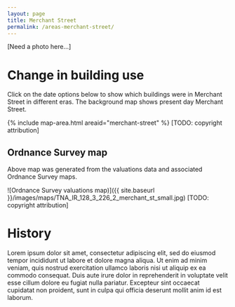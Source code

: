 ```yaml
---
layout: page
title: Merchant Street
permalink: /areas-merchant-street/
---
```


[Need a photo here...]

# Change in building use

Click on the date options below to show which buildings were in Merchant Street in different eras. The background map shows present day Merchant Street.

{% include map-area.html areaid="merchant-street" %}
[TODO: copyright attribution]

## Ordnance Survey map

Above map was generated from the valuations data and associated Ordnance Survey maps.

![Ordnance Survey valuations map)]({{ site.baseurl }}/images/maps/TNA_IR_128_3_226_2_merchant_st_small.jpg)
[TODO: copyright attribution]

# History

Lorem ipsum dolor sit amet, consectetur adipiscing elit, sed do eiusmod tempor incididunt ut labore et dolore magna aliqua. Ut enim ad minim veniam, quis nostrud exercitation ullamco laboris nisi ut aliquip ex ea commodo consequat. Duis aute irure dolor in reprehenderit in voluptate velit esse cillum dolore eu fugiat nulla pariatur. Excepteur sint occaecat cupidatat non proident, sunt in culpa qui officia deserunt mollit anim id est laborum.





